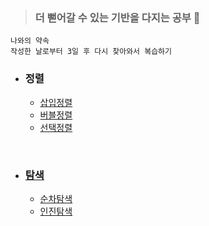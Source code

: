 > ### 더 뻗어갈 수 있는 기반을 다지는 공부 🌱

```
나와의 약속
작성한 날로부터 3일 후 다시 찾아와서 복습하기
```

- ### 정렬
    - <a href="https://velog.io/@yulim2/Algorithm-%EC%82%BD%EC%9E%85-%EC%A0%95%EB%A0%AC-Insertion-Sort">삽입정렬</a>
    - <a href="https://velog.io/@yulim2/Algorithm-%EB%B2%84%EB%B8%94-%EC%A0%95%EB%A0%AC-Bubble-Sort">버블정렬</a>
    - <a href="https://velog.io/@yulim2/Algorithm-%EC%84%A0%ED%83%9D-%EC%A0%95%EB%A0%AC-Selection-Sort">선택정렬</a>

<br>

- ### <a href="https://velog.io/@yulim2/Algorithm-%ED%83%90%EC%83%89-Exploring"> 탐색 </a>
    - <a href="https://velog.io/@yulim2/Algorithm-%EC%88%9C%EC%B0%A8%ED%83%90%EC%83%89-Sequential-Search">순차탐색</a>
    - <a href="https://velog.io/@yulim2/Algorithm-%EC%9D%B4%EC%A7%84%ED%83%90%EC%83%89-Binary-Search">인진탐색</a>
